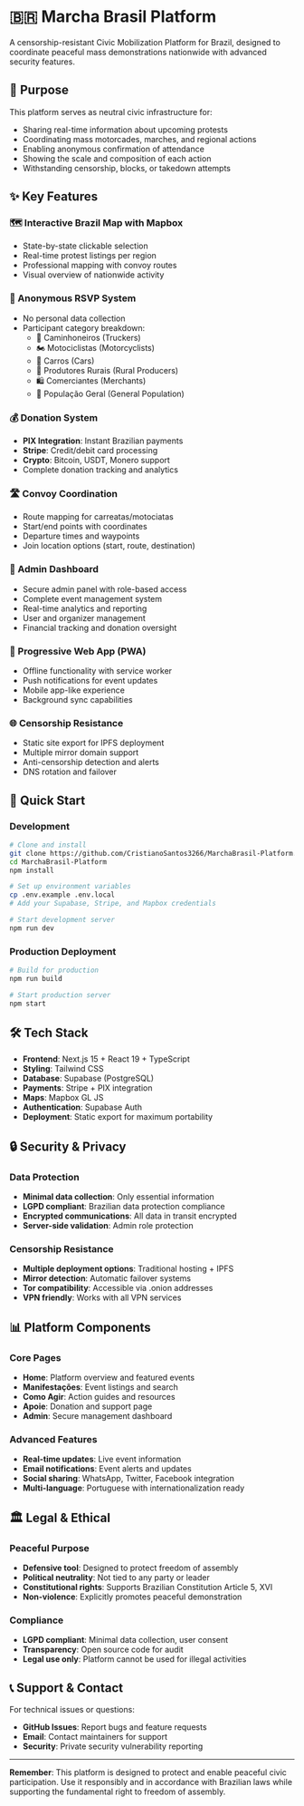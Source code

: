 # 🇧🇷 Marcha Brasil Platform

A censorship-resistant Civic Mobilization Platform for Brazil, designed to coordinate peaceful mass demonstrations nationwide with advanced security features.

## 🎯 Purpose

This platform serves as neutral civic infrastructure for:
- Sharing real-time information about upcoming protests
- Coordinating mass motorcades, marches, and regional actions  
- Enabling anonymous confirmation of attendance
- Showing the scale and composition of each action
- Withstanding censorship, blocks, or takedown attempts

## ✨ Key Features

### 🗺️ Interactive Brazil Map with Mapbox
- State-by-state clickable selection
- Real-time protest listings per region
- Professional mapping with convoy routes
- Visual overview of nationwide activity

### 📝 Anonymous RSVP System
- No personal data collection
- Participant category breakdown:
  - 🚛 Caminhoneiros (Truckers)
  - 🏍️ Motociclistas (Motorcyclists)  
  - 🚗 Carros (Cars)
  - 🌾 Produtores Rurais (Rural Producers)
  - 🛍️ Comerciantes (Merchants)
  - 👥 População Geral (General Population)

### 💰 Donation System
- **PIX Integration**: Instant Brazilian payments
- **Stripe**: Credit/debit card processing
- **Crypto**: Bitcoin, USDT, Monero support
- Complete donation tracking and analytics

### 🛣️ Convoy Coordination
- Route mapping for carreatas/motociatas
- Start/end points with coordinates
- Departure times and waypoints
- Join location options (start, route, destination)

### 🔐 Admin Dashboard
- Secure admin panel with role-based access
- Complete event management system
- Real-time analytics and reporting
- User and organizer management
- Financial tracking and donation oversight

### 📱 Progressive Web App (PWA)
- Offline functionality with service worker
- Push notifications for event updates
- Mobile app-like experience
- Background sync capabilities

### 🌐 Censorship Resistance
- Static site export for IPFS deployment
- Multiple mirror domain support
- Anti-censorship detection and alerts
- DNS rotation and failover

## 🚀 Quick Start

### Development
```bash
# Clone and install
git clone https://github.com/CristianoSantos3266/MarchaBrasil-Platform.git
cd MarchaBrasil-Platform
npm install

# Set up environment variables
cp .env.example .env.local
# Add your Supabase, Stripe, and Mapbox credentials

# Start development server
npm run dev
```

### Production Deployment
```bash
# Build for production
npm run build

# Start production server
npm start
```

## 🛠️ Tech Stack

- **Frontend**: Next.js 15 + React 19 + TypeScript
- **Styling**: Tailwind CSS  
- **Database**: Supabase (PostgreSQL)
- **Payments**: Stripe + PIX integration
- **Maps**: Mapbox GL JS
- **Authentication**: Supabase Auth
- **Deployment**: Static export for maximum portability

## 🔒 Security & Privacy

### Data Protection
- **Minimal data collection**: Only essential information
- **LGPD compliant**: Brazilian data protection compliance
- **Encrypted communications**: All data in transit encrypted
- **Server-side validation**: Admin role protection

### Censorship Resistance
- **Multiple deployment options**: Traditional hosting + IPFS
- **Mirror detection**: Automatic failover systems
- **Tor compatibility**: Accessible via .onion addresses
- **VPN friendly**: Works with all VPN services

## 📊 Platform Components

### Core Pages
- **Home**: Platform overview and featured events
- **Manifestações**: Event listings and search
- **Como Agir**: Action guides and resources
- **Apoie**: Donation and support page
- **Admin**: Secure management dashboard

### Advanced Features
- **Real-time updates**: Live event information
- **Email notifications**: Event alerts and updates
- **Social sharing**: WhatsApp, Twitter, Facebook integration
- **Multi-language**: Portuguese with internationalization ready

## 🏛️ Legal & Ethical

### Peaceful Purpose
- **Defensive tool**: Designed to protect freedom of assembly
- **Political neutrality**: Not tied to any party or leader
- **Constitutional rights**: Supports Brazilian Constitution Article 5, XVI
- **Non-violence**: Explicitly promotes peaceful demonstration

### Compliance
- **LGPD compliant**: Minimal data collection, user consent
- **Transparency**: Open source code for audit
- **Legal use only**: Platform cannot be used for illegal activities

## 📞 Support & Contact

For technical issues or questions:
- **GitHub Issues**: Report bugs and feature requests
- **Email**: Contact maintainers for support
- **Security**: Private security vulnerability reporting

---

**Remember**: This platform is designed to protect and enable peaceful civic participation. Use it responsibly and in accordance with Brazilian laws while supporting the fundamental right to freedom of assembly.